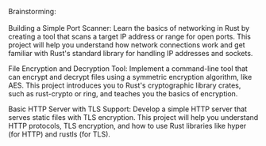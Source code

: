 Brainstorming: 
<br> 
<br> 
Building a Simple Port Scanner: Learn the basics of networking in Rust by creating a tool that scans a target IP address or range for open ports. This project will help you understand how network connections work and get familiar with Rust's standard library for handling IP addresses and sockets.

File Encryption and Decryption Tool: Implement a command-line tool that can encrypt and decrypt files using a symmetric encryption algorithm, like AES. This project introduces you to Rust's cryptographic library crates, such as rust-crypto or ring, and teaches you the basics of encryption.

Basic HTTP Server with TLS Support: Develop a simple HTTP server that serves static files with TLS encryption. This project will help you understand HTTP protocols, TLS encryption, and how to use Rust libraries like hyper (for HTTP) and rustls (for TLS).